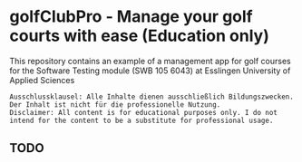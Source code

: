 # golfClubPro - Manage your golf courts with ease (Education only)

This repository contains an example of a management app for golf courses for the Software Testing module (SWB 105 6043) at Esslingen University of Applied Sciences

    Ausschlussklausel: Alle Inhalte dienen ausschließlich Bildungszwecken. Der Inhalt ist nicht für die professionelle Nutzung.
    Disclaimer: All content is for educational purposes only. I do not intend for the content to be a substitute for professional usage.

## TODO